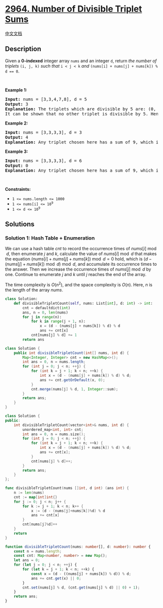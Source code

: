 # [2964. Number of Divisible Triplet Sums](https://leetcode.com/problems/number-of-divisible-triplet-sums)

[中文文档](./solution/2900-2999/2964.Number%20of%20Divisible%20Triplet%20Sums/README.md)

<!-- tags:Array,Hash Table -->

## Description

Given a <strong>0-indexed</strong> integer array <code>nums</code> and an integer <code>d</code>, return <em>the number of triplets</em> <code>(i, j, k)</code> <em>such that</em> <code>i &lt; j &lt; k</code> <em>and</em> <code>(nums[i] + nums[j] + nums[k]) % d == 0</code>.

<p>&nbsp;</p>
<p><strong class="example">Example 1:</strong></p>

<pre>
<strong>Input:</strong> nums = [3,3,4,7,8], d = 5
<strong>Output:</strong> 3
<strong>Explanation:</strong> The triplets which are divisible by 5 are: (0, 1, 2), (0, 2, 4), (1, 2, 4).
It can be shown that no other triplet is divisible by 5. Hence, the answer is 3.
</pre>

<p><strong class="example">Example 2:</strong></p>

<pre>
<strong>Input:</strong> nums = [3,3,3,3], d = 3
<strong>Output:</strong> 4
<strong>Explanation:</strong> Any triplet chosen here has a sum of 9, which is divisible by 3. Hence, the answer is the total number of triplets which is 4.
</pre>

<p><strong class="example">Example 3:</strong></p>

<pre>
<strong>Input:</strong> nums = [3,3,3,3], d = 6
<strong>Output:</strong> 0
<strong>Explanation:</strong> Any triplet chosen here has a sum of 9, which is not divisible by 6. Hence, the answer is 0.
</pre>

<p>&nbsp;</p>
<p><strong>Constraints:</strong></p>

<ul>
	<li><code>1 &lt;= nums.length &lt;= 1000</code></li>
	<li><code>1 &lt;= nums[i] &lt;= 10<sup>9</sup></code></li>
	<li><code>1 &lt;= d &lt;= 10<sup>9</sup></code></li>
</ul>

## Solutions

### Solution 1: Hash Table + Enumeration

We can use a hash table $cnt$ to record the occurrence times of $nums[i] \bmod d$, then enumerate $j$ and $k$, calculate the value of $nums[i] \bmod d$ that makes the equation $(nums[i] + nums[j] + nums[k]) \bmod d = 0$ hold, which is $(d - (nums[j] + nums[k]) \bmod d) \bmod d$, and accumulate its occurrence times to the answer. Then we increase the occurrence times of $nums[j] \bmod d$ by one. Continue to enumerate $j$ and $k$ until $j$ reaches the end of the array.

The time complexity is $O(n^2)$, and the space complexity is $O(n)$. Here, $n$ is the length of the array $nums$.

<!-- tabs:start -->

```python
class Solution:
    def divisibleTripletCount(self, nums: List[int], d: int) -> int:
        cnt = defaultdict(int)
        ans, n = 0, len(nums)
        for j in range(n):
            for k in range(j + 1, n):
                x = (d - (nums[j] + nums[k]) % d) % d
                ans += cnt[x]
            cnt[nums[j] % d] += 1
        return ans
```

```java
class Solution {
    public int divisibleTripletCount(int[] nums, int d) {
        Map<Integer, Integer> cnt = new HashMap<>();
        int ans = 0, n = nums.length;
        for (int j = 0; j < n; ++j) {
            for (int k = j + 1; k < n; ++k) {
                int x = (d - (nums[j] + nums[k]) % d) % d;
                ans += cnt.getOrDefault(x, 0);
            }
            cnt.merge(nums[j] % d, 1, Integer::sum);
        }
        return ans;
    }
}
```

```cpp
class Solution {
public:
    int divisibleTripletCount(vector<int>& nums, int d) {
        unordered_map<int, int> cnt;
        int ans = 0, n = nums.size();
        for (int j = 0; j < n; ++j) {
            for (int k = j + 1; k < n; ++k) {
                int x = (d - (nums[j] + nums[k]) % d) % d;
                ans += cnt[x];
            }
            cnt[nums[j] % d]++;
        }
        return ans;
    }
};
```

```go
func divisibleTripletCount(nums []int, d int) (ans int) {
	n := len(nums)
	cnt := map[int]int{}
	for j := 0; j < n; j++ {
		for k := j + 1; k < n; k++ {
			x := (d - (nums[j]+nums[k])%d) % d
			ans += cnt[x]
		}
		cnt[nums[j]%d]++
	}
	return
}
```

```ts
function divisibleTripletCount(nums: number[], d: number): number {
    const n = nums.length;
    const cnt: Map<number, number> = new Map();
    let ans = 0;
    for (let j = 0; j < n; ++j) {
        for (let k = j + 1; k < n; ++k) {
            const x = (d - ((nums[j] + nums[k]) % d)) % d;
            ans += cnt.get(x) || 0;
        }
        cnt.set(nums[j] % d, (cnt.get(nums[j] % d) || 0) + 1);
    }
    return ans;
}
```

<!-- tabs:end -->

<!-- end -->
